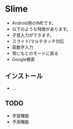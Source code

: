 # Slime

 * Android用のIMEです。
 * 以下のような特徴があります。
  * 子音入力ができます。
  * スライド/マルチタッチ対応
  * 英数字入力
  * 常にもとのモードに戻る
  * Google検索

## インストール

 * ...

## TODO

 * 学習機能
 * 予測機能

<!--
 * [MacRuby](http://www.macruby.org/)のインストールが必要です
    * そのかわり(?)パタンに正規表現が使えます
        * "ke.*da" と入力すると "慶應大" が候補に出たり
-->

